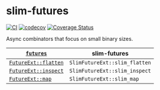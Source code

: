 # slim-futures

[![CI](https://github.com/EFanZh/slim-futures/actions/workflows/ci.yml/badge.svg)](https://github.com/EFanZh/slim-futures/actions/workflows/ci.yml)
[![codecov](https://codecov.io/gh/EFanZh/slim-futures/branch/main/graph/badge.svg)](https://codecov.io/gh/EFanZh/slim-futures)
[![Coverage Status](https://coveralls.io/repos/github/EFanZh/slim-futures/badge.svg?branch=main)](https://coveralls.io/github/EFanZh/slim-futures?branch=main)

Async combinators that focus on small binary sizes.

| [`futures`]            | slim-futures                  |
| ---------------------- | ----------------------------- |
| [`FutureExt::flatten`] | `SlimFutureExt::slim_flatten` |
| [`FutureExt::inspect`] | `SlimFutureExt::slim_inspect` |
| [`FutureExt::map`]     | `SlimFutureExt::slim_map`     |

[`futures`]: https://docs.rs/futures/latest/futures/
[`FutureExt::flatten`]: https://docs.rs/futures/latest/futures/future/trait.FutureExt.html#method.flatten
[`FutureExt::inspect`]: https://docs.rs/futures/latest/futures/future/trait.FutureExt.html#method.inspect
[`FutureExt::map`]: https://docs.rs/futures/latest/futures/future/trait.FutureExt.html#method.map
